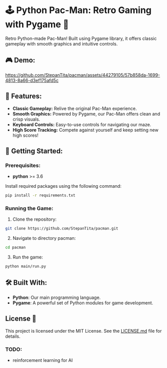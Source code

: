 # 🕹️ Python Pac-Man: Retro Gaming with Pygame 🍒

Retro Python-made Pac-Man! Built using Pygame library, it offers classic gameplay with smooth graphics and intuitive controls.

## 🎮 Demo:

https://github.com/StepanTita/pacman/assets/44279105/57b858da-1699-4813-8a66-d3ef175afd5c

## 🌟 Features:

- **Classic Gameplay:** Relive the original Pac-Man experience.
- **Smooth Graphics:** Powered by Pygame, our Pac-Man offers clean and crisp visuals.
- **Keyboard Controls:** Easy-to-use controls for navigating our maze.
- **High Score Tracking:** Compete against yourself and keep setting new high scores!

## 🚀 Getting Started:

### Prerequisites:

* **python** >= 3.6

Install required packages using the following command:

```bash
pip install -r requirements.txt
```

### Running the Game:
1. Clone the repository:
```bash
git clone https://github.com/StepanTita/pacman.git
```
2. Navigate to directory pacman:
```bash
cd pacman
```

3. Run the game:
```bash
python main/run.py
```

## 🛠️ Built With:
* **Python**: Our main programming language.
* **Pygame**: A powerful set of Python modules for game development.

## License 📄

This project is licensed under the MIT License. See the [LICENSE.md](LICENSE.md) file for details.


### TODO:
- reinforcement learning for AI
